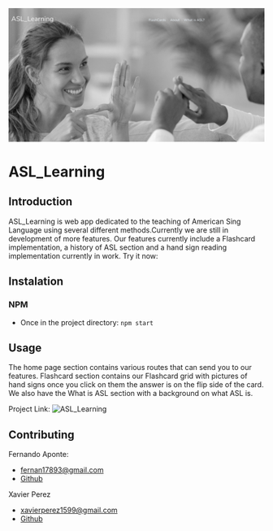 

![alt text](https://github.com/Xavier1599/asl_learning/blob/6e06faf35dd731492d6f085d4aa476ee1c74dc8d/Screenshot%202022-11-02%20at%2012-15-37%20React%20App.png)


# ASL_Learning

## Introduction
ASL_Learning is web app dedicated to the teaching of American Sing Language using several different methods.Currently we 
are still in development of more features. Our features currently include a Flashcard implementation, a history of ASL section
and a hand sign reading implementation currently in work. Try it now:

## Instalation
### NPM
* Once in the project directory:
`npm start`

## Usage
The home page section contains various routes that can send you to our features. Flashcard section contains our 
Flashcard grid with pictures of hand signs once you click on them the answer is on the flip side of the card. We also have 
the What is ASL section with a background on what ASL is.

Project Link: ![ASL_Learning](https://asl-learning.pages.dev/)

## Contributing

Fernando Aponte:  
* fernan17893@gmail.com  
* [Github](https://github.com/fernan17893) 

Xavier Perez 
* xavierperez1599@gmail.com
* [Github](https://github.com/Xavier1599)
